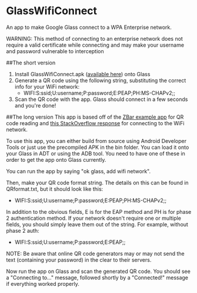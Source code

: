 GlassWifiConnect
================

An app to make Google Glass connect to a WPA Enterprise network.

WARNING: This method of connecting to an enterprise network does not require a valid certificate while connecting
and may make your username and password vulnerable to interception


##The short version

1. Install GlassWifiConnect.apk ([available here](https://github.com/jzplusplus/GlassWifiConnect/raw/master/bin/GlassWifiConnect.apk)) onto Glass
2. Generate a QR code using the following string, substituting the correct info for your WiFi network:  
    * WIFI:S:ssid;U:username;P:password;E:PEAP;PH:MS-CHAPv2;;
3. Scan the QR code with the app. Glass should connect in a few seconds and you're done!


##The long version
This app is based off of the [ZBar example app](https://github.com/ZBar/ZBar) for QR code reading and
[this StackOverflow response](http://stackoverflow.com/a/4375874/1792555) for connecting to the WiFi network.

To use this app, you can either build from source using Android Developer Tools or just use the precompiled APK in the
bin folder. You can load it onto your Glass in ADT or using the ADB tool. You need to have one of these in order to get
the app onto Glass currently.

You can run the app by saying "ok glass, add wifi network".

Then, make your QR code format string. The details on this can be found in QRformat.txt, but it should look like this:  
* WIFI:S:ssid;U:username;P:password;E:PEAP;PH:MS-CHAPv2;;

In addition to the obvious fields, E is for the EAP method and PH is for phase 2 authentication method. If your network
doesn't require one or multiple fields, you should simply leave them out of the string. For example, without phase 2 auth:  
* WIFI:S:ssid;U:username;P:password;E:PEAP;;

NOTE: Be aware that online QR code generators may or may not send the text (containing your password) in the clear to their servers.
    
Now run the app on Glass and scan the generated QR code. You should see a "Connecting to..." message, followed shortly by
a "Connected!" message if everything worked properly.
